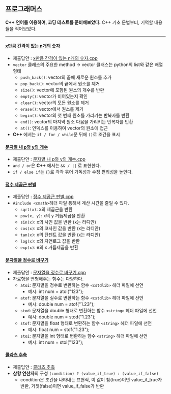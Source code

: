 ## 프로그래머스
**C++ 언어를 이용하여, 코딩 테스트를 준비해보았다.**
C++ 기초 문법부터, 기억할 내용들을 적어보았다.
***


#### [x만큼 간격이 있는 n개의 숫자](https://school.programmers.co.kr/learn/courses/30/lessons/12954?language=cpp) 
+ 제출답안 : [x만큼 간격이 있는 n개의 숫자.cpp](https://github.com/kxxbeomjun/Algorithm-study/blob/main/programmers/Level%201/x%EB%A7%8C%ED%81%BC%20%EA%B0%84%EA%B2%A9%EC%9D%B4%20%EC%9E%88%EB%8A%94%20n%EA%B0%9C%EC%9D%98%20%EC%88%AB%EC%9E%90.cpp)
+ ```vector``` 클래스의 주요한 method -> vector 클래스는 python의 list와 같은 배열 형태
  + ```push_back()```: vector의 끝에 새로운 원소를 추가
  + ```pop_back()```: vector의 끝에서 원소를 제거
  + ```size()```: vector에 포함된 원소의 개수를 반환
  + ```empty()```: vector가 비어있는지 확인
  + ```clear()```: vector의 모든 원소를 제거
  + ```erase()```: vector에서 원소를 제거
  + ```begin()```: vector의 첫 번째 원소를 가리키는 반복자를 반환
  + ```end()```: vector의 마지막 원소 다음을 가리키는 반복자를 반환
  + ```at()```: 인덱스를 이용하여 vector의 원소에 접근
+ **C++** 에서는 ```if / for / while```문 뒤에 ```()```로 조건을 표시


#### [문자열 내 p와 y의 개수](https://school.programmers.co.kr/learn/courses/30/lessons/12916)
+ 제출단안 : [문자열 내 p와 y의 개수.cpp](https://github.com/kxxbeomjun/Algorithm-study/blob/main/programmers/Level%201/%EB%AC%B8%EC%9E%90%EC%97%B4%20%EB%82%B4%20p%EC%99%80%20y%EC%9D%98%20%EA%B0%9C%EC%88%98.cpp)
+ ```and / or```은 **C++** 에서는 ```&& / ||``` 로 표현한다.
+ ```if / else if```는 ```{}```로 각각 묶어 가독성과 수정 편리성을 높인다.

#### [정수 제곱근 판별](https://school.programmers.co.kr/learn/courses/30/lessons/12934)
+ 제출답안 : [정수 제곱근 판별.cpp](https://github.com/kxxbeomjun/Algorithm-study/blob/main/programmers/Level%201/%EC%A0%95%EC%88%98%20%EC%A0%9C%EA%B3%B1%EA%B7%BC%20%ED%8C%90%EB%B3%84.cpp)
+ ```#include <cmath>```헤더 파일 통해서 계산 시간을 줄일 수 있다.
  + ```sqrt(x)```: x의 제곱근을 반환
  + ```pow(x, y)```: x의 y 거듭제곱을 반환
  + ```sin(x)```: x의 사인 값을 반환 (x는 라디안)
  + ```cos(x)```: x의 코사인 값을 반환 (x는 라디안)
  + ```tan(x)```: x의 탄젠트 값을 반환 (x는 라디안)
  + ```log(x)```: x의 자연로그 값을 반환
  + ```exp(x)```: e의 x 거듭제곱을 반환

#### [문자열을 정수로 바꾸기](https://school.programmers.co.kr/learn/courses/30/lessons/12925?language=cpp)
+ 제출답안 : [문자열을 정수로 바꾸기.cpp](https://github.com/kxxbeomjun/Algorithm-study/blob/main/programmers/Level%201/%EB%AC%B8%EC%9E%90%EC%97%B4%EC%9D%84%20%EC%A0%95%EC%88%98%EB%A1%9C%20%EB%B0%94%EA%BE%B8%EA%B8%B0.cpp)
+ 자료형을 변형해주는 함수는 다양하다.
  + ```atoi```: 문자열을 정수로 변환하는 함수 ```<cstdlib>``` 헤더 파일에 선언
    + 예시: int num = atoi("123");
  + ```atof```: 문자열을 실수로 변환하는 함수 ```<cstdlib>``` 헤더 파일에 선언
    + 예시: double num = atof("1.23");
  + ```stod```: 문자열을 double 형태로 변환하는 함수 ```<string>``` 헤더 파일에 선언
    + 예시: double num = stod("1.23");
  + ```stof```: 문자열을 float 형태로 변환하는 함수 ```<string>``` 헤더 파일에 선언
    + 예시: float num = stof("1.23");
  + ```stoi```: 문자열을 int 형태로 변환하는 함수 ```<string>``` 헤더 파일에 선언
    + 예시: int num = stoi("123");

#### [콜라츠 추측](https://school.programmers.co.kr/learn/courses/30/lessons/12943?language=cpp)
+ 제출답안 : [콜라츠 추측](https://github.com/kxxbeomjun/Algorithm-study/blob/main/programmers/Level%201/%EC%BD%9C%EB%9D%BC%EC%B8%A0%20%EC%B6%94%EC%B8%A1.cpp)
+ **삼항 연산자**의 구성 ```(condition) ? (value_if_true) : (value_if_false)```
  + condition은 조건을 나타내는 표현식, 이 값이 참(true)이면 value_if_true가 반환, 거짓(false)이면 value_if_false가 반환
